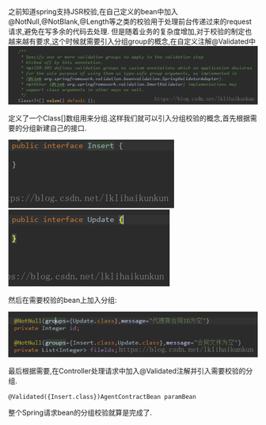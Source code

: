 之前知道spring支持JSR校验,在自己定义的bean中加入@NotNull,@NotBlank,@Length等之类的校验用于处理前台传递过来的request请求,避免在写多余的代码去处理.
但是随着业务的复杂度增加,对于校验的制定也越来越有要求,这个时候就需要引入分组group的概念,在自定义注解@Validated中
![alt 属性文本](../images/validate0.png)

定义了一个Class[]数组用来分组.这样我们就可以引入分组校验的概念,首先根据需要的分组新建自己的接口.



![alt 属性文本](../images/validate1.png)
![alt 属性文本](../images/validate2.png)

然后在需要校验的bean上加入分组:

![alt 属性文本](../images/validate3.png)

最后根据需要,在Controller处理请求中加入@Validated注解并引入需要校验的分组.
  
    @Validated({Insert.class})AgentContractBean paramBean

整个Spring请求bean的分组校验就算是完成了.